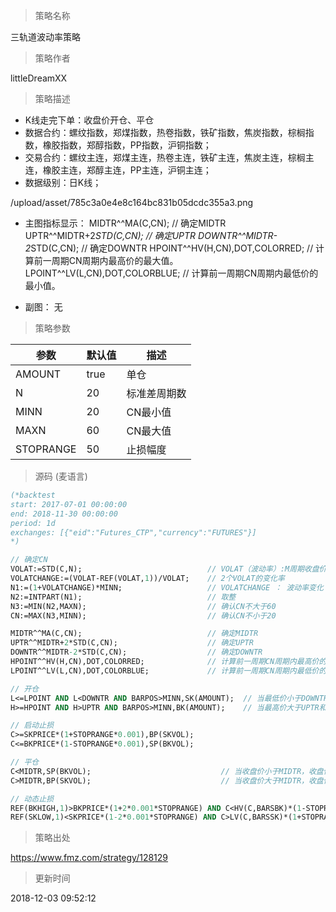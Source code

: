
> 策略名称

三轨道波动率策略

> 策略作者

littleDreamXX

> 策略描述

- K线走完下单：收盘价开仓、平仓
- 数据合约：螺纹指数，郑煤指数，热卷指数，铁矿指数，焦炭指数，棕榈指数，橡胶指数，郑醇指数，PP指数，沪铜指数；
- 交易合约：螺纹主连，郑煤主连，热卷主连，铁矿主连，焦炭主连，棕榈主连，橡胶主连，郑醇主连，PP主连，沪铜主连；
- 数据级别：日K线；

/upload/asset/785c3a0e4e8c164bc831b05dcdc355a3.png

- 主图指标显示：
   MIDTR^^MA(C,CN);                                        // 确定MIDTR
   UPTR^^MIDTR+2*STD(C,CN);                       // 确定UPTR
   DOWNTR^^MIDTR-2*STD(C,CN);                  // 确定DOWNTR
   HPOINT^^HV(H,CN),DOT,COLORRED;          // 计算前一周期CN周期内最高价的最大值。
   LPOINT^^LV(L,CN),DOT,COLORBLUE;          // 计算前一周期CN周期内最低价的最小值。

- 副图：
  无

> 策略参数



|参数|默认值|描述|
|----|----|----|
|AMOUNT|true|单仓|
|N|20|标准差周期数|
|MINN|20|CN最小值|
|MAXN|60|CN最大值|
|STOPRANGE|50|止损幅度|


> 源码 (麦语言)

``` pascal
(*backtest
start: 2017-07-01 00:00:00
end: 2018-11-30 00:00:00
period: 1d
exchanges: [{"eid":"Futures_CTP","currency":"FUTURES"}]
*)

// 确定CN 
VOLAT:=STD(C,N);                            // VOLAT（波动率）:M周期收盘价的标准差
VOLATCHANGE:=(VOLAT-REF(VOLAT,1))/VOLAT;    // 2个VOLAT的变化率
N1:=(1+VOLATCHANGE)*MINN;                   // VOLATCHANGE ： 波动率变化
N2:=INTPART(N1);                            // 取整
N3:=MIN(N2,MAXN);                           // 确认CN不大于60
CN:=MAX(N3,MINN);                           // 确认CN不小于20

MIDTR^^MA(C,CN);                            // 确定MIDTR
UPTR^^MIDTR+2*STD(C,CN);                    // 确定UPTR
DOWNTR^^MIDTR-2*STD(C,CN);                  // 确定DOWNTR
HPOINT^^HV(H,CN),DOT,COLORRED;              // 计算前一周期CN周期内最高价的最大值。
LPOINT^^LV(L,CN),DOT,COLORBLUE;             // 计算前一周期CN周期内最低价的最小值。

// 开仓
L<=LPOINT AND L<DOWNTR AND BARPOS>MINN,SK(AMOUNT);  // 当最低价小于DOWNTR和低点，且K线位置大于60，收盘价卖开
H>=HPOINT AND H>UPTR AND BARPOS>MINN,BK(AMOUNT);    // 当最高价大于UPTR和高点，且K线位置大于60，收盘价买开

// 启动止损
C>=SKPRICE*(1+STOPRANGE*0.001),BP(SKVOL);
C<=BKPRICE*(1-STOPRANGE*0.001),SP(BKVOL);

// 平仓
C<MIDTR,SP(BKVOL);                             // 当收盘价小于MIDTR，收盘价卖平
C>MIDTR,BP(SKVOL);                             // 当收盘价大于MIDTR，收盘价买平

// 动态止损
REF(BKHIGH,1)>BKPRICE*(1+2*0.001*STOPRANGE) AND C<HV(C,BARSBK)*(1-STOPRANGE*0.001),SP(BKVOL);  // 买开后最高价大于买开价*(1+2*0.001*STOPRANGE)，且收盘价小于买开后最高收盘价*(1-STOPRANGE*0.001)，收盘价卖平
REF(SKLOW,1)<SKPRICE*(1-2*0.001*STOPRANGE) AND C>LV(C,BARSSK)*(1+STOPRANGE*0.001),BP(SKVOL);   // 卖开后最低价小于卖开价*(1-2*0.001*STOPRANGE)，且收盘价大于卖开后最低收盘价*(1+STOPRANGE*0.001)，收盘价买平
```

> 策略出处

https://www.fmz.com/strategy/128129

> 更新时间

2018-12-03 09:52:12
